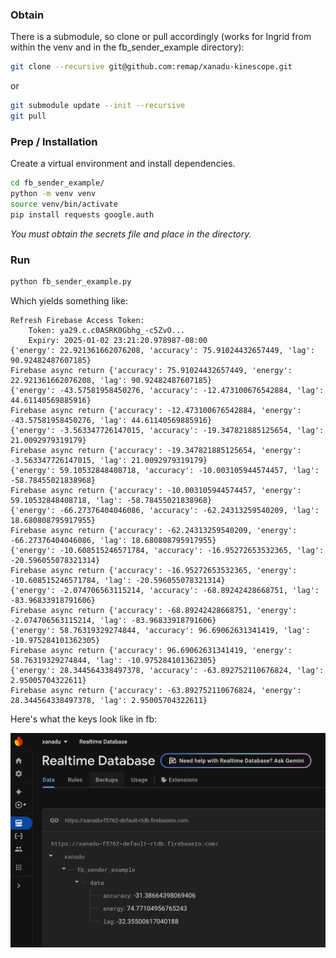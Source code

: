 

### Obtain

There is a submodule, so clone or pull accordingly (works for Ingrid from within the venv and in the fb_sender_example directory):

```bash
git clone --recursive git@github.com:remap/xanadu-kinescope.git
```
or 
```bash
git submodule update --init --recursive
git pull 
```

### Prep / Installation

Create a virtual environment and install dependencies. 

```bash
cd fb_sender_example/
python -m venv venv
source venv/bin/activate
pip install requests google.auth
```

*You must obtain the secrets file and place in the directory.*


### Run

```python
python fb_sender_example.py
```

Which yields something like: 

```  
Refresh Firebase Access Token:
	Token: ya29.c.c0ASRK0Gbhg_-c5ZvO...
	Expiry: 2025-01-02 23:21:20.978987-08:00
{'energy': 22.921361662076208, 'accuracy': 75.91024432657449, 'lag': 90.92482487607185}
Firebase async return {'accuracy': 75.91024432657449, 'energy': 22.921361662076208, 'lag': 90.92482487607185}
{'energy': -43.57581958450276, 'accuracy': -12.473100676542884, 'lag': 44.61140569885916}
Firebase async return {'accuracy': -12.473100676542884, 'energy': -43.57581958450276, 'lag': 44.61140569885916}
{'energy': -3.563347726147015, 'accuracy': -19.347821885125654, 'lag': 21.0092979319179}
Firebase async return {'accuracy': -19.347821885125654, 'energy': -3.563347726147015, 'lag': 21.0092979319179}
{'energy': 59.10532848408718, 'accuracy': -10.003105944574457, 'lag': -58.78455021838968}
Firebase async return {'accuracy': -10.003105944574457, 'energy': 59.10532848408718, 'lag': -58.78455021838968}
{'energy': -66.27376404046086, 'accuracy': -62.24313259540209, 'lag': 18.680808795917955}
Firebase async return {'accuracy': -62.24313259540209, 'energy': -66.27376404046086, 'lag': 18.680808795917955}
{'energy': -10.608515246571784, 'accuracy': -16.95272653532365, 'lag': -20.596055078321314}
Firebase async return {'accuracy': -16.95272653532365, 'energy': -10.608515246571784, 'lag': -20.596055078321314}
{'energy': -2.074706563115214, 'accuracy': -68.89242428668751, 'lag': -83.96833918791606}
Firebase async return {'accuracy': -68.89242428668751, 'energy': -2.074706563115214, 'lag': -83.96833918791606}
{'energy': 58.76319329274844, 'accuracy': 96.69062631341419, 'lag': -10.975284101362305}
Firebase async return {'accuracy': 96.69062631341419, 'energy': 58.76319329274844, 'lag': -10.975284101362305}
{'energy': 28.344564338497378, 'accuracy': -63.892752110676824, 'lag': 2.95005704322611}
Firebase async return {'accuracy': -63.892752110676824, 'energy': 28.344564338497378, 'lag': 2.95005704322611}
```

Here's what the keys look like in fb:

![firebase screenshot](screenshot.png)


